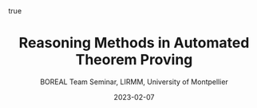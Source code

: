 ---
title: "Reasoning Methods in Automated Theorem Proving"
subtitle: BOREAL Team Seminar, LIRMM, University of Montpellier
author:
date: 2023-02-07
categories: [talks]
math: true
mermaid: true
attachment: boreal2023.pdf
---